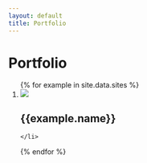 ```yaml
---
layout: default
title: Portfolio
---
```

# Portfolio

<ol class="ul-reset portfolio_summary">
{% for example in site.data.sites %}
    <li class="{% cycle 'odd', 'even' %}" class="portfolio_summary__entry">
        <div style="background: {{example.bg}}" class="portfolio_summary__entry_thumb">
            <img src="{{example.img_thumb}}" />
        </div>
        <h2 class="portfolio_summary__entry_title">{{example.name}}</h2>
    
    </li>
{% endfor %}
</ol>